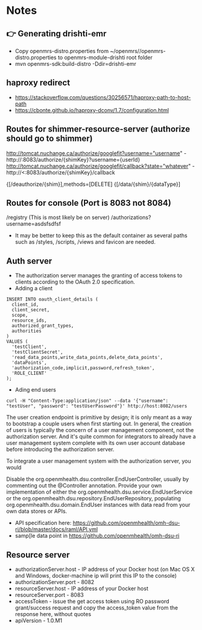 # Notes

## :point_right: Generating drishti-emr

* Copy openmrs-distro.properties from ~/openmrs/<server-name>/openmrs-distro.properties to openmrs-module-drishti root folder
* mvn openmrs-sdk:build-distro -Ddir=drishti-emr

## haproxy redirect
* https://stackoverflow.com/questions/30256571/haproxy-path-to-host-path
* https://cbonte.github.io/haproxy-dconv/1.7/configuration.html

## Routes for shimmer-resource-server (authorize should go to shimmer)

http://tomcat.nuchange.ca/authorize/googlefit?username="username" - http://<shimmer-host>:8083/authorize/{shimKey}?username={userId}
http://tomcat.nuchange.ca/authorize/googlefit/callback?state="whatever" - http://<<shimmer-host>:8083/authorize/{shimKey}/callback

 {[/deauthorize/{shim}],methods=[DELETE]
{[/data/{shim}/{dataType}]

## Routes for console (Port is 8083 not 8084)

/registry (This is most likely be on server)
/authorizations?username=asdsfsdfsf
* It may be better to keep this as the default container as several paths such as /styles, /scripts, /views and favicon are needed.

## Auth server
* The authorization server manages the granting of access tokens to clients according to the OAuth 2.0 specification. 
* Adding a client
```
INSERT INTO oauth_client_details (
  client_id,
  client_secret,
  scope,
  resource_ids,
  authorized_grant_types,
  authorities
)
VALUES (
  'testClient',
  'testClientSecret',
  'read_data_points,write_data_points,delete_data_points',
  'dataPoints',
  'authorization_code,implicit,password,refresh_token',
  'ROLE_CLIENT'
);
```
* Ading end users
```
curl -H "Content-Type:application/json" --data '{"username": "testUser", "password": "testUserPassword"}' http://host:8082/users
```

The user creation endpoint is primitive by design; it is only meant as a way to bootstrap a couple users when first starting out. In general, the creation of users is typically the concern of a user management component, not the authorization server. And it's quite common for integrators to already have a user management system complete with its own user account database before introducing the authorization server.

To integrate a user management system with the authorization server, you would

Disable the org.openmhealth.dsu.controller.EndUserController, usually by commenting out the @Controller annotation.
Provide your own implementation of either the org.openmhealth.dsu.service.EndUserService or the org.openmhealth.dsu.repository.EndUserRepository, populating org.openmhealth.dsu.domain.EndUser instances with data read from your own data stores or APIs.

* API specification here: https://github.com/openmhealth/omh-dsu-ri/blob/master/docs/raml/API.yml
* samp[le data point in https://github.com/openmhealth/omh-dsu-ri

## Resource server
* authorizationServer.host - IP address of your Docker host (on Mac OS X and Windows, docker-machine ip <host> will print this IP to the console)
* authorizationServer.port - 8082
* resourceServer.host - IP address of your Docker host
* resourceServer.port - 8083
* accessToken - issue the get access token using RO password grant/success request and copy the access_token value from the response here, without quotes
* apiVersion - 1.0.M1
